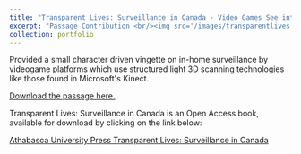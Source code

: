 ```yaml
---
title: "Transparent Lives: Surveillance in Canada - Video Games See into Player's Living Rooms"
excerpt: "Passage Contribution <br/><img src='/images/transparentlives.jpg'>"
collection: portfolio
---
```


Provided a small character driven vingette on in-home surveillance by videogame platforms which use structured light 3D scanning technologies like those found in Microsoft's Kinect.

[Download the passage here.](/files/transparentlives-sample.pdf)

Transparent Lives: Surveillance in Canada is an Open Access book, available for download by clicking on the link below:

[Athabasca University Press Transparent Lives: Surveillance in Canada](http://www.aupress.ca/index.php/books/120237)
